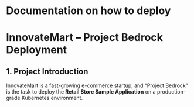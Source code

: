   # Documentation on how to deploy

  # InnovateMart – Project Bedrock Deployment

  ## 1. Project Introduction

InnovateMart is a fast-growing e-commerce startup, and “Project Bedrock” is the task to deploy the **Retail Store Sample Application** on a production-grade Kubernetes environment. 
